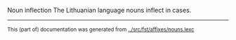 Noun inflection
The Lithuanian language nouns inflect in cases.



* * *
<small>This (part of) documentation was generated from [../src/fst/affixes/nouns.lexc](http://github.com/giellalt/lang-lit/blob/main/../src/fst/affixes/nouns.lexc)</small>